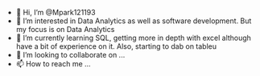 - 👋 Hi, I’m @Mpark121193
- 👀 I’m interested in Data Analytics as well as software development. But my focus is on Data Analytics
- 🌱 I’m currently learning SQL, getting more in depth with excel although have a bit of experience on it. Also, starting to dab on tableu
- 💞️ I’m looking to collaborate on ...
- 📫 How to reach me ...

<!---
Mpark121193/Mpark121193 is a ✨ special ✨ repository because its `README.md` (this file) appears on your GitHub profile.
You can click the Preview link to take a look at your changes.
--->

